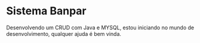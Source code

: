 # Sistema Banpar

Desenvolvendo um CRUD com Java e MYSQL, estou iniciando no mundo de desenvolvimento, qualquer ajuda é bem vinda.

